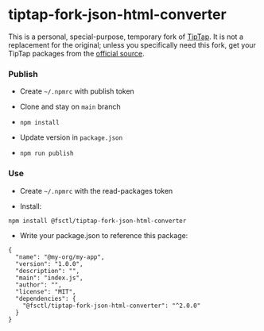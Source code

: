 # tiptap-fork-json-html-converter

This is a personal, special-purpose, temporary fork of [TipTap](https://github.com/ueberdosis/tiptap). It is not a replacement for the original; unless you specifically need this fork, get your TipTap packages from the [official source](https://tiptap.dev/).

### Publish

 - Create `~/.npmrc` with publish token

 - Clone and stay on `main` branch

 - `npm install`

 - Update version in `package.json`

 - `npm run publish`

### Use

 - Create `~/.npmrc` with the read-packages token

 - Install:

```
npm install @fsctl/tiptap-fork-json-html-converter
```

 - Write your package.json to reference this package:

```
{
  "name": "@my-org/my-app",
  "version": "1.0.0",
  "description": "",
  "main": "index.js",
  "author": "",
  "license": "MIT",
  "dependencies": {
    "@fsctl/tiptap-fork-json-html-converter": "^2.0.0"
  }
}
```
